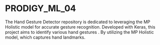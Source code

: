 # PRODIGY_ML_04
The Hand Gesture Detector repository is dedicated to leveraging the MP Holistic model for accurate gesture recognition. Developed with Keras, this project aims to identify various hand gestures . By utilizing the MP Holistic model, which captures hand landmarks.
